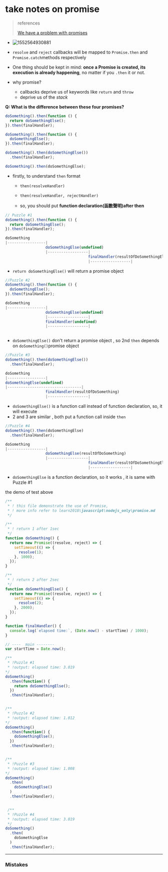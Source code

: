 

# take notes on promise



>  references 
>
> [We have a problem with promises](https://pouchdb.com/2015/05/18/we-have-a-problem-with-promises.html)




- ![1552564930881](C:\Users\soul-\drivehkaidan126\~2018秋\learn2018\typora-user-images\1552564930881.png)



- `resolve` and `reject` callbacks will be mapped to `Promise.then` and `Promise.catch`methods respectively
- One thing should be kept in mind: **once a Promise is created, its execution is already happening**, no matter if you `.then` it or not.

- why promise?
  - callbacks  deprive us of keywords like `return` and `throw`
  - deprive us of the *stack*



**Q: What is the difference between these four promises?**

```js
doSomething().then(function () {
  return doSomethingElse();
}).then(finalHandler);

doSomething().then(function () {
  doSomethingElse();
}).then(finalHandler);

doSomething().then(doSomethingElse())
  .then(finalHandler);

doSomething().then(doSomethingElse);
```

- firstly, to understand `then` format

  - `then(resolveHandler)`

  - `then(resolveHandler, rejectHandler)`

  - so, you should put **function declaration(函數聲明)after then**

    

```javascript
// Puzzle #1
doSomething().then(function () {
  return doSomethingElse();
}).then(finalHandler);

doSomething
|-----------------|
                  doSomethingElse(undefined)
                  |------------------|
                                     finalHandler(resultOfDoSomethingElse)
                                     |------------------|

```

- `return doSomethingElse()` will return a promise object 



```javascript
//Puzzle #2
doSomething().then(function () {
  doSomethingElse();
}).then(finalHandler);

doSomething
|-----------------|
                  doSomethingElse(undefined)
                  |------------------|
                  finalHandler(undefined)
                  |------------------|
    
```

- `doSomethingElse()` don't return a promise object , so 2nd `then` depends on `doSomething()`promise object



```javascript
//Puzzle #3
doSomething().then(doSomethingElse())
  .then(finalHandler);

doSomething
|-----------------|
doSomethingElse(undefined)
|---------------------------------|
                  finalHandler(resultOfDoSomething)
                  |------------------|
```

- `doSomethingElse()` is a function call instead of function declaration, so, it will execute 
- 2 and 3 are similar ,  both put a function call inside `then` 



```js
//Puzzle #4
doSomething().then(doSomethingElse)
  .then(finalHandler);

doSomething
|-----------------|
                  doSomethingElse(resultOfDoSomething)
                  |------------------|
                                     finalHandler(resultOfDoSomethingElse)
                                     |------------------|
```

- `doSomethingElse` is a function declaration, so it works , it is same with Puzzle #1

  



the demo of test above

[promiseTest]:(C:\Users\soul-\Desktop\temp2\save\promiseExplain.js)



```javascript
/**
 * ! this file demonstrate the use of Promise,
 * ! more info refer to learn2018\javascript\nodejs_only\promise.md
 */

/**
 * ! return 1 after 1sec
 */
function doSomething() {
  return new Promise((resolve, reject) => {
    setTimeout(() => {
      resolve(1);
    }, 1000);
  });
}

/**
 * ! return 2 after 2sec
 */
function doSomethingElse() {
  return new Promise((resolve, reject) => {
    setTimeout(() => {
      resolve(2);
    }, 2000);
  });
}

function finalHandler() {
  console.log(`elapsed time:`, (Date.now() - startTime) / 1000);
}

// ----  main --------
var startTime = Date.now();

/**
 * !Puzzle #1
 * !output: elapsed time: 3.019
*/
doSomething()
  .then(function() {
    return doSomethingElse();
  })
  .then(finalHandler);


/**
 * !Puzzle #2
 * !output: elapsed time: 1.012
*/ 
doSomething()
  .then(function() {
    doSomethingElse();
  })
  .then(finalHandler);


/**
 * !Puzzle #3
 * !output: elapsed time: 1.008
*/
doSomething()
  .then(
    doSomethingElse()
  )
  .then(finalHandler);


 /**
 * !Puzzle #4
 * !output: elapsed time: 3.019
 */
doSomething()
  .then(
    doSomethingElse
  )
  .then(finalHandler);

```



---



### Mistakes













